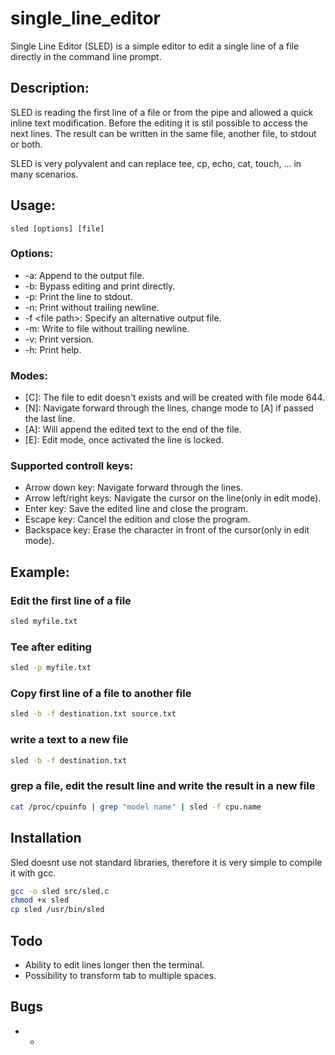 # single_line_editor
Single Line Editor (SLED) is a simple editor to edit a single line of a file directly in the command line prompt.

## Description:
SLED is reading the first line of a file or from the pipe and allowed a quick inline text modification.
Before the editing it is stil possible to access the next lines.
The result can be written in the same file, another file, to stdout or both. 

SLED is very polyvalent and can replace tee, cp, echo, cat, touch, ... in many scenarios.

## Usage:
~~~
sled [options] [file]
~~~
### Options:
- -a: Append to the output file.
- -b: Bypass editing and print directly.
- -p: Print the line to stdout.
- -n: Print without trailing newline.
- -f \<file path>: Specify an alternative output file.
- -m: Write to file without trailing newline.
- -v: Print version.
- -h: Print help.

### Modes:
- [C]:  The file to edit doesn't exists and will be created with file mode 644.
- [N]:  Navigate forward through the lines, change mode to [A] if passed the last line.
- [A]:  Will append the edited text to the end of the file.
- [E]:  Edit mode, once activated the line is locked.

### Supported controll keys:
- Arrow down key:         Navigate forward through the lines.
- Arrow left/right keys:  Navigate the cursor on the line(only in edit mode).
- Enter key:              Save the edited line and close the program.
- Escape key:             Cancel the edition and close the program.
- Backspace key:          Erase the character in front of the cursor(only in edit mode).

## Example:
### Edit the first line of a file
~~~bash
sled myfile.txt
~~~
### Tee after editing
~~~bash
sled -p myfile.txt
~~~
### Copy first line of a file to another file
~~~bash
sled -b -f destination.txt source.txt
~~~
### write a text to a new file
~~~bash
sled -b -f destination.txt
~~~
### grep a file, edit the result line and write the result in a new file
~~~bash
cat /proc/cpuinfo | grep "model name" | sled -f cpu.name
~~~  

## Installation
Sled doesnt use not standard libraries, therefore it is very simple to compile it with gcc.
~~~bash
gcc -o sled src/sled.c
chmod +x sled
cp sled /usr/bin/sled
~~~

## Todo
- Ability to edit lines longer then the terminal.
- Possibility to transform tab to multiple spaces.

## Bugs
- -